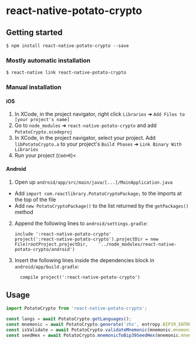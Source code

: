 # react-native-potato-crypto

## Getting started

`$ npm install react-native-potato-crypto --save`

### Mostly automatic installation

`$ react-native link react-native-potato-crypto`

### Manual installation


#### iOS

1. In XCode, in the project navigator, right click `Libraries` ➜ `Add Files to [your project's name]`
2. Go to `node_modules` ➜ `react-native-potato-crypto` and add `PotatoCrypto.xcodeproj`
3. In XCode, in the project navigator, select your project. Add `libPotatoCrypto.a` to your project's `Build Phases` ➜ `Link Binary With Libraries`
4. Run your project (`Cmd+R`)<

#### Android

1. Open up `android/app/src/main/java/[...]/MainApplication.java`
  - Add `import com.reactlibrary.PotatoCryptoPackage;` to the imports at the top of the file
  - Add `new PotatoCryptoPackage()` to the list returned by the `getPackages()` method
2. Append the following lines to `android/settings.gradle`:
  	```
  	include ':react-native-potato-crypto'
  	project(':react-native-potato-crypto').projectDir = new File(rootProject.projectDir, 	'../node_modules/react-native-potato-crypto/android')
  	```
3. Insert the following lines inside the dependencies block in `android/app/build.gradle`:
  	```
      compile project(':react-native-potato-crypto')
  	```


## Usage
```javascript
import PotatoCrypto from 'react-native-potato-crypto';

const langs = await PotatoCrypto.getLanguages();
const mnemonic = await PotatoCrypto.generate('zhs', entropy.BIP39_ENTROPY_LEN_128);
const isValidate = await PotatoCrypto.validateMnemonic(mnemonic.mnemonic, 'zhs');
const seedHex = await PotatoCrypto.mnemonicToBip39SeedHex(mnemonic.mnemonic);

```
  